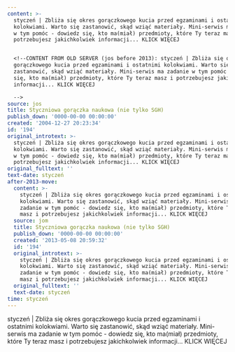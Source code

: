 ```yaml
---
content: >-
  styczeń | Zbliża się okres gorączkowego kucia przed egzaminami i ostatnimi
  kolokwiami. Warto się zastanowić, skąd wziąć materiały. Mini-serwis ma zadanie
  w tym pomóc - dowiedz się, kto ma(miał) przedmioty, które Ty teraz masz i
  potrzebujesz jakichkolwiek informacji... KLICK WIĘCEJ


  <!--CONTENT FROM OLD SERVER (jos before 2013): styczeń | Zbliża się okres
  gorączkowego kucia przed egzaminami i ostatnimi kolokwiami. Warto się
  zastanowić, skąd wziąć materiały. Mini-serwis ma zadanie w tym pomóc - dowiedz
  się, kto ma(miał) przedmioty, które Ty teraz masz i potrzebujesz jakichkolwiek
  informacji... KLICK WIĘCEJ

  -->
source: jos
title: Styczniowa gorączka naukowa (nie tylko SGH)
publish_down: '0000-00-00 00:00:00'
created: '2004-12-27 20:23:34'
id: '194'
original_introtext: >-
  styczeń | Zbliża się okres gorączkowego kucia przed egzaminami i ostatnimi
  kolokwiami. Warto się zastanowić, skąd wziąć materiały. Mini-serwis ma zadanie
  w tym pomóc - dowiedz się, kto ma(miał) przedmioty, które Ty teraz masz i
  potrzebujesz jakichkolwiek informacji... KLICK WIĘCEJ
original_fulltext: ''
text-date: styczeń
after-2013-move:
  content: >-
    styczeń | Zbliża się okres gorączkowego kucia przed egzaminami i ostatnimi
    kolokwiami. Warto się zastanowić, skąd wziąć materiały. Mini-serwis ma
    zadanie w tym pomóc - dowiedz się, kto ma(miał) przedmioty, które Ty teraz
    masz i potrzebujesz jakichkolwiek informacji... KLICK WIĘCEJ
  source: jom
  title: Styczniowa gorączka naukowa (nie tylko SGH)
  publish_down: '0000-00-00 00:00:00'
  created: '2013-05-08 20:59:32'
  id: '194'
  original_introtext: >-
    styczeń | Zbliża się okres gorączkowego kucia przed egzaminami i ostatnimi
    kolokwiami. Warto się zastanowić, skąd wziąć materiały. Mini-serwis ma
    zadanie w tym pomóc - dowiedz się, kto ma(miał) przedmioty, które Ty teraz
    masz i potrzebujesz jakichkolwiek informacji... KLICK WIĘCEJ
  original_fulltext: ''
  text-date: styczeń
time: styczeń
---
```

styczeń | Zbliża się okres gorączkowego kucia przed egzaminami i ostatnimi kolokwiami. Warto się zastanowić, skąd wziąć materiały. Mini-serwis ma zadanie w tym pomóc - dowiedz się, kto ma(miał) przedmioty, które Ty teraz masz i potrzebujesz jakichkolwiek informacji... KLICK WIĘCEJ

<!--CONTENT FROM OLD SERVER (jos before 2013): styczeń | Zbliża się okres gorączkowego kucia przed egzaminami i ostatnimi kolokwiami. Warto się zastanowić, skąd wziąć materiały. Mini-serwis ma zadanie w tym pomóc - dowiedz się, kto ma(miał) przedmioty, które Ty teraz masz i potrzebujesz jakichkolwiek informacji... KLICK WIĘCEJ
-->

<!--{{json:{"created_date":"2004-12-27 20:23:34","publish_down":"0000-00-00 00:00:00","id":"194"}}}-->
